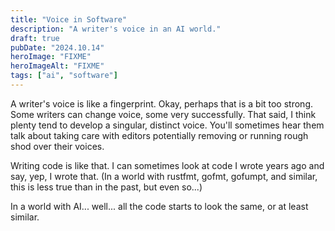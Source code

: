 ```yaml
---
title: "Voice in Software"
description: "A writer's voice in an AI world."
draft: true
pubDate: "2024.10.14"
heroImage: "FIXME"
heroImageAlt: "FIXME"
tags: ["ai", "software"]
---
```


A writer's voice is like a fingerprint. Okay, perhaps that is a bit too strong. Some writers can change voice, some very successfully. That said, I think plenty tend to develop a singular, distinct voice. You'll sometimes hear them talk about taking care with editors potentially removing or running rough shod over their voices.

Writing code is like that. I can sometimes look at code I wrote years ago and say, yep, I wrote that. (In a world with rustfmt, gofmt, gofumpt, and similar, this is less true than in the past, but even so...)

In a world with AI... well... all the code starts to look the same, or at least similar.
